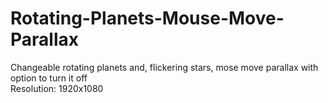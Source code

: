 # Rotating-Planets-Mouse-Move-Parallax
 Changeable rotating planets and, flickering stars, mose move parallax with option to turn it off <br />
 Resolution: 1920x1080
